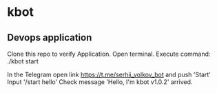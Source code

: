# kbot
Devops application
-----------------------
Clone this repo to verify Application.
Open terminal.
Execute command: ./kbot start

In the Telegram open link https://t.me/serhii_volkov_bot and push 'Start'
Input '/start hello'
Check message 'Hello, I'm kbot v1.0.2' arrived.
